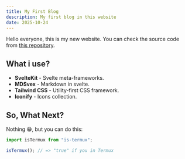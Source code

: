 ```yaml
---
title: My First Blog
description: My first blog in this website
date: 2025-10-24
---
```


Hello everyone, this is my new website. You can check the source code from [this repository](https://github.com/hyperz111/hyperz111.github.io).

## What i use?

- **SvelteKit** - Svelte meta-frameworks.
- **MDSvex** - Markdown in svelte.
- **Tailwind CSS** - Utility-first CSS framework.
- **Iconify** - Icons collection.

## So, What Next?

Nothing 😁, but you can do this:

```js
import isTermux from "is-termux";

isTermux(); // => "true" if you in Termux
```
